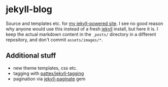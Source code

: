 # jekyll-blog
Source and templates etc. for [my jekyll-powered site](https://rumorsmatrix). I see no good reason why anyone would use this instead of a fresh [jekyll](https://github.com/jekyll/jekyll) install, but here it is. I keep the actual markdown content in the `_posts/` directory in a different repository, and don't commit `assets/images/*`.

## Additional stuff

 - new theme templates, css etc.
 - tagging with [pattex/jekyll-tagging](https://github.com/pattex/jekyll-tagging)
 - pagination via [jekyll-paginate](https://jekyllrb.com/docs/pagination/) gem
